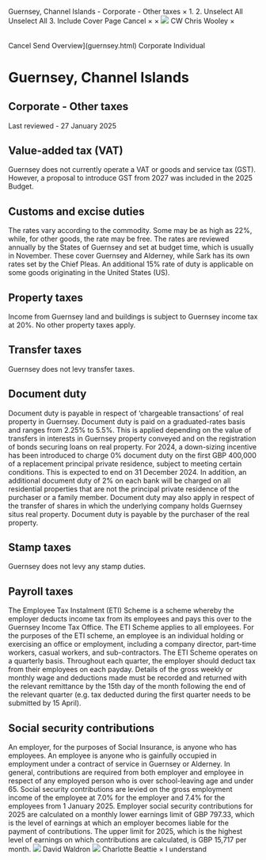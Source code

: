 Guernsey, Channel Islands - Corporate - Other taxes
×
1.
2.
Unselect All
Unselect All
3.
Include Cover Page
Cancel
×
×
![](-/media/world-wide-tax-summaries/attachments/global---chris-wooley.ashx%3Frev=ac5e5f3223b34096b1afc2a6009c7320&revision=ac5e5f32-23b3-4096-b1af-c2a6009c7320&hash=859B7ADC84DC2CBEC9760E9E6EE7DE6D0A8BFCDF)
CW
Chris Wooley
×
######
Cancel
Send
Overview](guernsey.html)
Corporate
Individual
# Guernsey, Channel Islands
## Corporate - Other taxes
Last reviewed - 27 January 2025
## Value-added tax (VAT)
Guernsey does not currently operate a VAT or goods and service tax (GST). However, a proposal to introduce GST from 2027 was included in the 2025 Budget.
## Customs and excise duties
The rates vary according to the commodity. Some may be as high as 22%, while, for other goods, the rate may be free.
The rates are reviewed annually by the States of Guernsey and set at budget time, which is usually in November. These cover Guernsey and Alderney, while Sark has its own rates set by the Chief Pleas.
An additional 15% rate of duty is applicable on some goods originating in the United States (US).
## Property taxes
Income from Guernsey land and buildings is subject to Guernsey income tax at 20%. No other property taxes apply.
## Transfer taxes
Guernsey does not levy transfer taxes.
## Document duty
Document duty is payable in respect of ‘chargeable transactions’ of real property in Guernsey.
Document duty is paid on a graduated-rates basis and ranges from 2.25% to 5.5%. This is applied depending on the value of transfers in interests in Guernsey property conveyed and on the registration of bonds securing loans on real property.
For 2024, a down-sizing incentive has been introduced to charge 0% document duty on the first GBP 400,000 of a replacement principal private residence, subject to meeting certain conditions. This is expected to end on 31 December 2024.
In addition, an additional document duty of 2% on each bank will be charged on all residential properties that are not the principal private residence of the purchaser or a family member.
Document duty may also apply in respect of the transfer of shares in which the underlying company holds Guernsey situs real property.
Document duty is payable by the purchaser of the real property.
## Stamp taxes
Guernsey does not levy any stamp duties.
## Payroll taxes
The Employee Tax Instalment (ETI) Scheme is a scheme whereby the employer deducts income tax from its employees and pays this over to the Guernsey Income Tax Office.
The ETI Scheme applies to all employees. For the purposes of the ETI scheme, an employee is an individual holding or exercising an office or employment, including a company director, part-time workers, casual workers, and sub-contractors.
The ETI Scheme operates on a quarterly basis. Throughout each quarter, the employer should deduct tax from their employees on each payday. Details of the gross weekly or monthly wage and deductions made must be recorded and returned with the relevant remittance by the 15th day of the month following the end of the relevant quarter (e.g. tax deducted during the first quarter needs to be submitted by 15 April).
## Social security contributions
An employer, for the purposes of Social Insurance, is anyone who has employees. An employee is anyone who is gainfully occupied in employment under a contract of service in Guernsey or Alderney.
In general, contributions are required from both employer and employee in respect of any employed person who is over school-leaving age and under 65. Social security contributions are levied on the gross employment income of the employee at 7.0% for the employer and 7.4% for the employees from 1 January 2025.
Employer social security contributions for 2025 are calculated on a monthly lower earnings limit of GBP 797.33, which is the level of earnings at which an employer becomes liable for the payment of contributions. The upper limit for 2025, which is the highest level of earnings on which contributions are calculated, is GBP 15,717 per month.
![](-/media/world-wide-tax-summaries/attachments/guernsey-channel-islands---david-waldron.ashx%3Frev=436f50dc9d9e45bcadeafc900073c88d&revision=436f50dc-9d9e-45bc-adea-fc900073c88d&hash=89291450B7B51DC21590D04598873DD2FECC629D)
David Waldron
![](-/media/world-wide-tax-summaries/guernseycharlotte-elizabeth-halden-beattiecopy-of-cg19jan1563jpg20231218122623777.ashx%3Frev=637c84f397ba45ffa1ce3fafb912d6e7&revision=637c84f3-97ba-45ff-a1ce-3fafb912d6e7&hash=4E546757B0122D72A6C0E2364ADBA10ED3E7AC04)
Charlotte Beattie
×
I understand